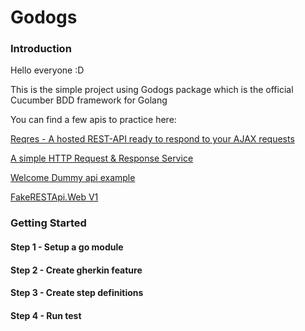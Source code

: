 # Godogs

### Introduction
Hello everyone :D

This is the simple project using Godogs package which is the official Cucumber BDD framework for Golang

You can find a few apis to practice here:

[Reqres - A hosted REST-API ready to respond to your AJAX requests](https://reqres.in/)

[A simple HTTP Request & Response Service](https://httpbin.org/)

[Welcome Dummy api example](https://dummy.restapiexample.com/)

[FakeRESTApi.Web V1](https://fakerestapi.azurewebsites.net/index.html)

### Getting Started
#### Step 1 - Setup a go module
#### Step 2 - Create gherkin feature
#### Step 3 - Create step definitions
#### Step 4 - Run test
